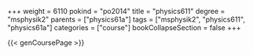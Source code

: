 +++
weight = 6110
pokind = "po2014"
title = "physics611"
degree = "msphysik2"
parents = ["physics61a"]
tags = ["msphysik2", "physics611", "physics61a"]
categories = ["course"]
bookCollapseSection = false
+++

{{< genCoursePage >}}
